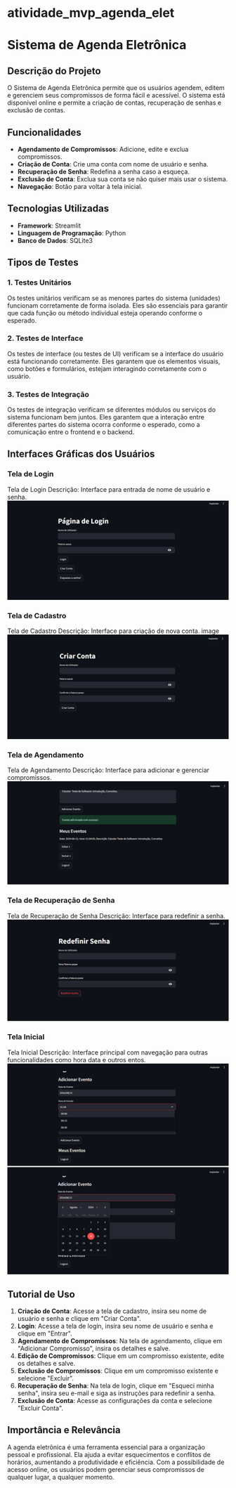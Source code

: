 # atividade_mvp_agenda_elet
# Sistema de Agenda Eletrônica

## Descrição do Projeto
O Sistema de Agenda Eletrônica permite que os usuários agendem, editem e gerenciem seus compromissos de forma fácil e acessível. O sistema está disponível online e permite a criação de contas, recuperação de senhas e exclusão de contas.

## Funcionalidades
- **Agendamento de Compromissos**: Adicione, edite e exclua compromissos.
- **Criação de Conta**: Crie uma conta com nome de usuário e senha.
- **Recuperação de Senha**: Redefina a senha caso a esqueça.
- **Exclusão de Conta**: Exclua sua conta se não quiser mais usar o sistema.
- **Navegação**: Botão para voltar à tela inicial.

## Tecnologias Utilizadas
- **Framework**: Streamlit
- **Linguagem de Programação**: Python
- **Banco de Dados**: SQLite3

## Tipos de Testes

### 1. Testes Unitários
Os testes unitários verificam se as menores partes do sistema (unidades) funcionam corretamente de forma isolada. Eles são essenciais para garantir que cada função ou método individual esteja operando conforme o esperado.

### 2. Testes de Interface
Os testes de interface (ou testes de UI) verificam se a interface do usuário está funcionando corretamente. Eles garantem que os elementos visuais, como botões e formulários, estejam interagindo corretamente com o usuário.

### 3. Testes de Integração
Os testes de integração verificam se diferentes módulos ou serviços do sistema funcionam bem juntos. Eles garantem que a interação entre diferentes partes do sistema ocorra conforme o esperado, como a comunicação entre o frontend e o backend.

## Interfaces Gráficas dos Usuários
### Tela de Login
Tela de Login
Descrição: Interface para entrada de nome de usuário e senha.
![alt text](pagina_login.png)
### Tela de Cadastro
Tela de Cadastro
Descrição: Interface para criação de nova conta.
image
![alt text](criar_conta.png)

### Tela de Agendamento
Tela de Agendamento
Descrição: Interface para adicionar e gerenciar compromissos.
![alt text](visualizar_eventos.png)
### Tela de Recuperação de Senha
Tela de Recuperação de Senha
Descrição: Interface para redefinir a senha.
![alt text](refazer_senha.png)
### Tela Inicial
Tela Inicial
Descrição: Interface principal com navegação para outras funcionalidades como  hora data e outros entos.
![images](adicionar_hora.png)
![images](data_evento.png)
## Tutorial de Uso
1. **Criação de Conta**: Acesse a tela de cadastro, insira seu nome de usuário e senha e clique em "Criar Conta".
2. **Login**: Acesse a tela de login, insira seu nome de usuário e senha e clique em "Entrar".
3. **Agendamento de Compromissos**: Na tela de agendamento, clique em "Adicionar Compromisso", insira os detalhes e salve.
4. **Edição de Compromissos**: Clique em um compromisso existente, edite os detalhes e salve.
5. **Exclusão de Compromissos**: Clique em um compromisso existente e selecione "Excluir".
6. **Recuperação de Senha**: Na tela de login, clique em "Esqueci minha senha", insira seu e-mail e siga as instruções para redefinir a senha.
7. **Exclusão de Conta**: Acesse as configurações da conta e selecione "Excluir Conta".

## Importância e Relevância
A agenda eletrônica é uma ferramenta essencial para a organização pessoal e profissional. Ela ajuda a evitar esquecimentos e conflitos de horários, aumentando a produtividade e eficiência. Com a possibilidade de acesso online, os usuários podem gerenciar seus compromissos de qualquer lugar, a qualquer momento.


